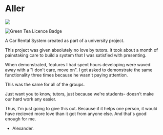 # Aller
<img src="https://travis-ci.com/DragonStuff/Aller.svg?token=Zkf9dE2sC6bysdtNK8R6&branch=master" />

![Green Tea Licence Badge](https://img.shields.io/badge/LICENCE-Green%20Tea-brightgreen.svg?link=https://github.com/DragonStuff/GreenTeaLicence&link=https://github.com/DragonStuff/GreenTeaLicence)

A Car Rental System created as part of a university project.

This project was given absolutely no love by tutors. It took about a month of painstaking care to build a system that I was satisfied with presenting.

When demonstrated, features I had spent hours developing were waved away with a "I don't care, move on". I got asked to demonstrate the same functionality three times because he wasn't paying attention.

This was the same for all of the groups.

Just want you to know, tutors, just because we're students- doesn't make our hard work any easier.

Thus, I'm just going to give this out. Because if it helps one person, it would have recieved more love than it got from anyone else. And that's good enough for me.

- Alexander.
